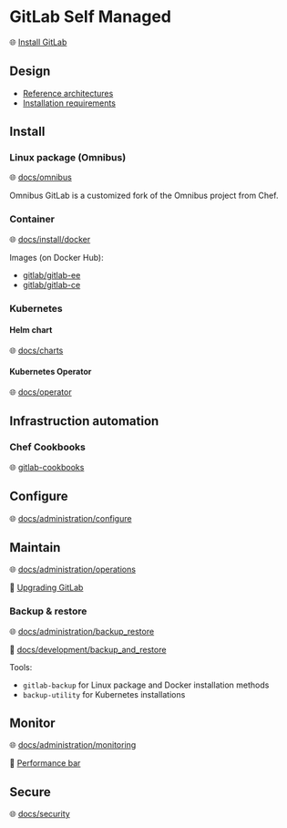 # GitLab Self Managed

🌐 [Install GitLab](https://docs.gitlab.com/ee/install/)

## Design

* [Reference architectures](https://docs.gitlab.com/ee/administration/reference_architectures/)
* [Installation requirements](https://docs.gitlab.com/ee/install/requirements.html)

## Install

### Linux package (Omnibus)

🌐 [docs/omnibus](https://docs.gitlab.com/omnibus/)

Omnibus GitLab is a customized fork of the Omnibus project from Chef.

### Container

🌐 [docs/install/docker](https://docs.gitlab.com/ee/install/docker/index.html)

Images (on Docker Hub):

* [gitlab/gitlab-ee](https://hub.docker.com/r/gitlab/gitlab-ee/)
* [gitlab/gitlab-ce](https://hub.docker.com/r/gitlab/gitlab-ce/)

### Kubernetes

#### Helm chart

🌐 [docs/charts](https://docs.gitlab.com/charts/)

#### Kubernetes Operator

🌐 [docs/operator](https://docs.gitlab.com/operator/)

## Infrastruction automation

### Chef Cookbooks

🌐 [gitlab-cookbooks](https://gitlab.com/gitlab-cookbooks)

## Configure

🌐 [docs/administration/configure](https://docs.gitlab.com/ee/administration/configure.html)

## Maintain

🌐 [docs/administration/operations](https://docs.gitlab.com/ee/administration/operations/)

📝 [Upgrading GitLab](https://docs.gitlab.com/ee/update/)

### Backup & restore

🌐 [docs/administration/backup_restore](https://docs.gitlab.com/ee/administration/backup_restore/index.html)

📝 [docs/development/backup_and_restore](https://docs.gitlab.com/ee/development/backup_and_restore/backup_gitlab.html)

Tools:

* `gitlab-backup` for Linux package and Docker installation methods
* `backup-utility` for Kubernetes installations

## Monitor

🌐 [docs/administration/monitoring](https://docs.gitlab.com/ee/administration/monitoring/)

📝 [Performance bar](https://docs.gitlab.com/ee/administration/monitoring/performance/performance_bar.html)

## Secure

🌐 [docs/security](https://docs.gitlab.com/ee/security/)
